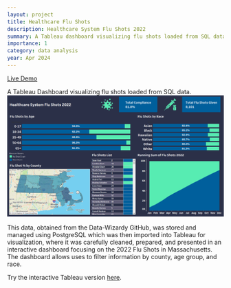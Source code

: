 ```yaml
---
layout: project
title: Healthcare Flu Shots
description: Healthcare System Flu Shots 2022
summary: A Tableau dashboard visualizing flu shots loaded from SQL data.
importance: 1
category: data analysis
year: Apr 2024
---
```


<div class="center">
  <a class="tech-link" target="_blank" rel="noopener" href="https://public.tableau.com/views/ImmunizationDashboard_17127158214460/FluShotDashboard?:language=en-US&publish=yes&:sid=&:display_count=n&:origin=viz_share_link">Live Demo</a>
</div>

A Tableau Dashboard visualizing flu shots loaded from SQL data.
![Main](/assets/img/da_health.png)

This data, obtained from the Data-Wizardy GitHub, was stored and managed using PostgreSQL which was then imported into Tableau for visualization, where it was carefully cleaned, prepared, and presented in an interactive dashboard focusing on the 2022 Flu Shots in Massachusetts. The dashboard allows uses to filter information by county, age group, and race.

Try the interactive Tableau version [here](https://public.tableau.com/views/ImmunizationDashboard_17127158214460/FluShotDashboard?:language=en-US&publish=yes&:sid=&:display_count=n&:origin=viz_share_link).